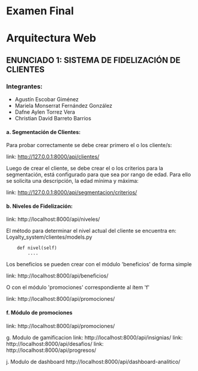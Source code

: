 # Examen Final

# Arquitectura Web

## ENUNCIADO 1: SISTEMA DE FIDELIZACIÓN DE CLIENTES

### Integrantes:

- Agustín Escobar Giménez
- Mariela Monserrat Fernández González
- Dafne Aylen Torrez Vera
- Christian David Barreto Barrios

#### a. Segmentación de Clientes:

Para probar correctamente se debe crear primero el o los cliente/s:

link: http://127.0.0.1:8000/api/clientes/

Luego de crear el cliente, se debe crear el o los criterios para la segmentación, está configurado para que sea por rango de edad. Para ello se solicita una descripción, la edad mínima y máxima:

link: http://127.0.0.1:8000/api/segmentacion/criterios/


#### b. Niveles de Fidelización:

link: http://localhost:8000/api/niveles/

El método para determinar el nivel actual del cliente se encuentra en:
Loyalty_system/clientes/models.py

```[python]
    def nivel(self)
        ....
```

Los beneficios se pueden crear con el módulo 'beneficios'
de forma simple

link: http://localhost:8000/api/beneficios/

O con el módulo 'promociones' correspondiente al ítem 'f'

link: http://localhost:8000/api/promociones/

#### f. Módulo de promociones

link: http://localhost:8000/api/promociones/

g. Modulo de gamificacion 
link: http://localhost:8000/api/insignias/
link: http://localhost:8000/api/desafios/
link: http://localhost:8000/api/progresos/

j. Modulo de dashboard
http://localhost:8000/api/dashboard-analitico/




